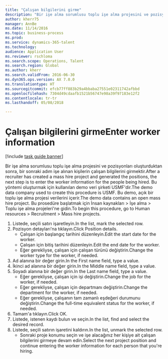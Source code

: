 ```yaml
--- 
title: "Çalışan bilgilerini girme"
description: "Bir işe alma sorumlusu toplu işe alma projesini ve pozisyonları oluşturduktan sonra, bir sonraki adım işe alınan kişilerin çalışan bilgilerini girmektir."
author: kherr75
manager: AnnBe
ms.date: 11/14/2016
ms.topic: business-process
ms.prod: 
ms.service: dynamics-365-talent
ms.technology: 
audience: Application User
ms.reviewer: rschloma
ms.search.scope: Operations, Talent
ms.search.region: Global
ms.author: kherr
ms.search.validFrom: 2016-06-30
ms.dyn365.ops.version: AX 7.0.0
ms.translationtype: HT
ms.sourcegitcommit: efcb77ff883b29a4bbaba27551e02311742afbbd
ms.openlocfilehash: 7304d49cdaafb1521b56747e98a39f97183e12f2
ms.contentlocale: tr-tr
ms.lasthandoff: 05/08/2018

---
```

# <a name="enter-worker-information"></a><span data-ttu-id="95136-103">Çalışan bilgilerini girme</span><span class="sxs-lookup"><span data-stu-id="95136-103">Enter worker information</span></span>

[!include [task guide banner](../../includes/task-guide-banner.md)]

<span data-ttu-id="95136-104">Bir işe alma sorumlusu toplu işe alma projesini ve pozisyonları oluşturduktan sonra, bir sonraki adım işe alınan kişilerin çalışan bilgilerini girmektir.</span><span class="sxs-lookup"><span data-stu-id="95136-104">After a recruiter has created a mass hire project and generated the positions, the next step is to enter the worker information for the people being hired.</span></span> <span data-ttu-id="95136-105">Bu yöntemi oluşturmak için kullanılan demo veri şirketi USMF'dir.</span><span class="sxs-lookup"><span data-stu-id="95136-105">The demo data company used to create this procedure is USMF.</span></span> <span data-ttu-id="95136-106">Bu demo, açık bir toplu işe alma projesi verilerini içerir.</span><span class="sxs-lookup"><span data-stu-id="95136-106">The demo data contains an open mass hire project.</span></span> <span data-ttu-id="95136-107">Bu prosedüre başlatmak için İnsan kaynakları > İşe alma > Toplu işe alma projeleri'ne gidin.</span><span class="sxs-lookup"><span data-stu-id="95136-107">To begin this procedure, go to Human resources > Recruitment > Mass hire projects.</span></span>

1. <span data-ttu-id="95136-108">Listede, seçili satırı işaretleyin.</span><span class="sxs-lookup"><span data-stu-id="95136-108">In the list, mark the selected row.</span></span>
2. <span data-ttu-id="95136-109">Pozisyon detayları'na tıklayın.</span><span class="sxs-lookup"><span data-stu-id="95136-109">Click Position details.</span></span>
    * <span data-ttu-id="95136-110">Çalışan için başlangıç tarihini düzenleyin.</span><span class="sxs-lookup"><span data-stu-id="95136-110">Edit the start date for the worker.</span></span>  
    * <span data-ttu-id="95136-111">Çalışan için bitiş tarihini düzenleyin.</span><span class="sxs-lookup"><span data-stu-id="95136-111">Edit the end date for the worker.</span></span>  
    * <span data-ttu-id="95136-112">Eğer gerekliyse, çalışan için çalışan türünü değiştirin.</span><span class="sxs-lookup"><span data-stu-id="95136-112">Change the worker type for the worker, if needed.</span></span>  
3. <span data-ttu-id="95136-113">Ad alanına bir değer girin.</span><span class="sxs-lookup"><span data-stu-id="95136-113">In the First name field, type a value.</span></span>
4. <span data-ttu-id="95136-114">İkinci ad alanına bir değer girin.</span><span class="sxs-lookup"><span data-stu-id="95136-114">In the Middle name field, type a value.</span></span>
5. <span data-ttu-id="95136-115">Soyadı alanına bir değer girin.</span><span class="sxs-lookup"><span data-stu-id="95136-115">In the Last name field, type a value.</span></span>
    * <span data-ttu-id="95136-116">Eğer gerekliyse, çalışan için işi değiştirin.</span><span class="sxs-lookup"><span data-stu-id="95136-116">Change the job for the worker, if needed.</span></span>  
    * <span data-ttu-id="95136-117">Eğer gerekliyse, çalışan için departmanı değiştirin.</span><span class="sxs-lookup"><span data-stu-id="95136-117">Change the department for the worker, if needed.</span></span>  
    * <span data-ttu-id="95136-118">Eğer gerekliyse, çalışanın tam zamanlı eşdeğeri durumunu değiştirin.</span><span class="sxs-lookup"><span data-stu-id="95136-118">Change the full-time equivalent status for the worker, if needed.</span></span>  
6. <span data-ttu-id="95136-119">Tamam'a tıklayın.</span><span class="sxs-lookup"><span data-stu-id="95136-119">Click OK.</span></span>
7. <span data-ttu-id="95136-120">Listede, istenen kaydı bulun ve seçin.</span><span class="sxs-lookup"><span data-stu-id="95136-120">In the list, find and select the desired record.</span></span>
8. <span data-ttu-id="95136-121">Listede, seçili satırın işaretini kaldırın.</span><span class="sxs-lookup"><span data-stu-id="95136-121">In the list, unmark the selected row.</span></span>
    * <span data-ttu-id="95136-122">Sonraki proje konumu seçin ve işe alacağınız her kişiye ait çalışan bilgilerini girmeye devam edin.</span><span class="sxs-lookup"><span data-stu-id="95136-122">Select the next project position and continue entering the worker information for each person that you're hiring.</span></span>  


